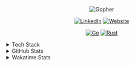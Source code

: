 <!-- ![Poster]() -->

<p align="center">
    <img alt="Gopher" src="./assets/dancing-gopher.gif"></a>
</p>

<p align="center">
    <a href="https://www.linkedin.com/in/standa-zeman" target="_blank"><img alt="LinkedIn" src="https://img.shields.io/badge/LinkedIn-0077B5?style=for-the-badge&logo=linkedin&logoColor=white"></a>
    <a href="https://standa.dev" target="_blank"><img alt="Website" src="https://img.shields.io/badge/website-000000?style=for-the-badge&logo=About.me&logoColor=white"></a>
</p>

<p align="center">
    <a href="https://github.com/stanislav-zeman?tab=repositories&language=go" target="_blank"><img alt="Go" src="https://img.shields.io/badge/Go-00ADD8?style=for-the-badge&logo=go&logoColor=white"></a>
    <a href="https://github.com/stanislav-zeman?tab=repositories&language=rust" target="_blank"><img alt="Rust" src="https://img.shields.io/badge/Rust-000000?style=for-the-badge&logo=rust&logoColor=white"></a>
</p>


<details>
    <summary>Tech Stack</summary>
    <br>

| Topic             | Tech                                                            |
|-------------------|-----------------------------------------------------------------|
| Languages         | Go, Rust, Dart, TypeScript, Lua                                 |
| Frameworks        | Flutter, Svelte                                                 |
| Domains           | Web Development, Streaming                                      |
| APIs              | REST, GraphQL, gRPC                                             |
| Databases         | MySQL/MariaDB, PostgreSQL, SQLite, Redis, InfluxDB              |
| Message Brokers   | NATS, RabbitMQ                                                  |
| DevOps            | GitHub Actions, Gitlab CI, Ansible, Docker, Kubernetes, Systemd |
| Observability     | Prometheus, Grafana, Jaeger                                     |
| OS                | MacOS, Linux                                                    |

</details>

<details>
    <summary>GitHub Stats</summary>
    <br>
    <p align="center">
        <img alt="GitHub Stats" src="https://github-readme-stats.vercel.app/api?username=stanislav-zeman&show_icons=true&rank_icon=github&show=reviews,prs_merged,prs_merged_percentage&bg_color=30,00A29C,00ADD8&title_color=fff&text_color=fff&icon_color=5DC9E2&border_radius=8&border_color=fff">
    </p>
</details>

<details>
    <summary>Wakatime Stats</summary>
    <br>
    <p align="center">
        <img alt="Wakatime Stats" src="https://github-readme-stats.vercel.app/api/wakatime?username=standa&bg_color=30,00A29C,00ADD8&title_color=5DC9E2&text_color=fff&icon_color=5DC9E2&border_radius=8&border_color=fff">
    </p>
</details>

